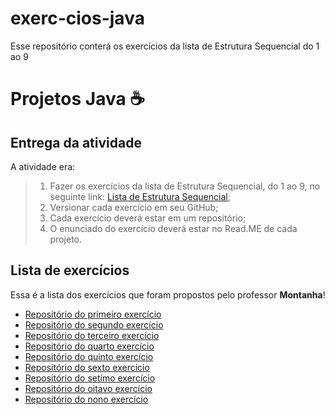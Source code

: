 # exerc-cios-java
Esse repositório conterá os exercícios da lista de Estrutura Sequencial do 1 ao 9 

# Projetos Java ☕

## Entrega da atividade

A atividade era:

>1. Fazer os exercícios da lista de Estrutura Sequencial, do 1 ao 9, no
seguinte link: [Lista de Estrutura Sequencial](https://wiki.python.org.br/EstruturaSequencial);
>1. Versionar cada exercício em seu GitHub;
>1. Cada exercício deverá estar em um repositório;
>1. O enunciado do exercício deverá estar no Read.ME de cada projeto.
## Lista de exercícios

Essa é a lista dos exercícios que foram propostos pelo professor **Montanha**!

- [Repositório do primeiro exercício](https://github.com/Gabriel-Paes/java_exer01)
- [Repositório do segundo exercício](https://github.com/Gabriel-Paes/java_exer02)
- [Repositório do terceiro exercício](https://github.com/Gabriel-Paes/java_exer03)
- [Repositório do quarto exercício](https://github.com/Gabriel-Paes/java_exer04)
- [Repositório do quinto exercício](https://github.com/Gabriel-Paes/java_exer05)
- [Repositório do sexto exercício](https://github.com/Gabriel-Paes/java_exer06)
- [Repositório do setímo exercício](https://github.com/Gabriel-Paes/java_exer07)
- [Repositório do oitavo exercício](https://github.com/Gabriel-Paes/java_exer08)
- [Repositório do nono exercício](https://github.com/Gabriel-Paes/java_exer09)
